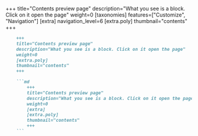 +++
title="Contents preview page"
description="What you see is a block. Click on it open the page"
weight=0
[taxonomies]
features=["Customize", "Navigation"]
[extra]
navigation_level=6
[extra.poly]
thumbnail="contents"
+++

```md
    +++
    title="Contents preview page"
    description="What you see is a block. Click on it open the page"
    weight=0
    [extra.poly]
    thumbnail="contents"
    +++

    ```md
        +++
        title="Contents preview page"
        description="What you see is a block. Click on it open the page"
        weight=0
        [extra]
        [extra.poly]
        thumbnail="contents"
        +++
    ```
```